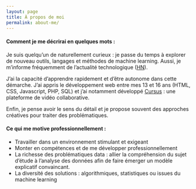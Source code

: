```yaml
---
layout: page
title: À propos de moi
permalink: about-me/
---
```


#### Comment je me décrirai en quelques mots :

Je suis quelqu’un de naturellement curieux : je passe du temps à explorer de nouveau outils, langages et méthodes de machine learning. Aussi, je m’informe fréquemment de l’actualité technologique ([HN](https://news.ycombinator.com/)).

J’ai la capacité d’apprendre rapidement et d’être autonome dans cette démarche. J’ai appris le développement web entre mes 13 et 16 ans (HTML, CSS, Javascript, PHP, SQL) et j’ai notamment développé [Cursus](https://github.com/mathisdrn/cursus) : une plateforme de vidéo collaborative.

Enfin, je pense avoir le sens du détail et je propose souvent des approches créatives pour traiter des problématiques.

#### Ce qui me motive professionnellement :

- Travailler dans un environnement stimulant et exigeant
- Monter en compétences et de me développer professionnellement
- La richesse des problématiques data : allier la compréhension du sujet d’étude à l’analyse des données afin de faire émerger un modèle explicatif convaincant.
- La diversité des solutions : algorithmiques, statistiques ou issues du machine learning